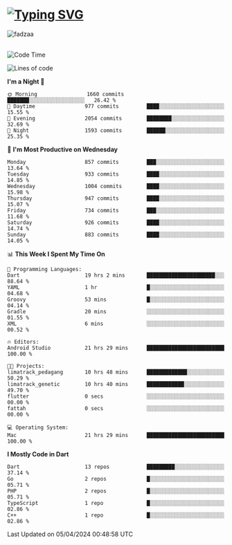 
<h1 align="left"><a href="https://git.io/typing-svg"><img src="https://readme-typing-svg.demolab.com?font=Fira+Code&pause=1000&color=F7F7F7&random=false&width=600&lines=Hi+%F0%9F%91%8B%2C+I'm+Fattah+Anggit+Al+Dzakwan;Junior+Software+Developer+from+SMK+Raden+Umar+Said" alt="Typing SVG" /></a></h1>


<div align="left" display="flex"> 
  <img src="https://komarev.com/ghpvc/?username=fadzaa&label=Profile%20views&color=0e75b6&style=flat" alt="fadzaa" /> 
</div>

<br/>

<!--START_SECTION:waka-->
![Code Time](http://img.shields.io/badge/Code%20Time-375%20hrs%2039%20mins-blue)

![Lines of code](https://img.shields.io/badge/From%20Hello%20World%20I%27ve%20Written-1.4%20million%20lines%20of%20code-blue)

**I'm a Night 🦉** 

```text
🌞 Morning                1660 commits        ███████░░░░░░░░░░░░░░░░░░   26.42 % 
🌆 Daytime                977 commits         ████░░░░░░░░░░░░░░░░░░░░░   15.55 % 
🌃 Evening                2054 commits        ████████░░░░░░░░░░░░░░░░░   32.69 % 
🌙 Night                  1593 commits        ██████░░░░░░░░░░░░░░░░░░░   25.35 % 
```
📅 **I'm Most Productive on Wednesday** 

```text
Monday                   857 commits         ███░░░░░░░░░░░░░░░░░░░░░░   13.64 % 
Tuesday                  933 commits         ████░░░░░░░░░░░░░░░░░░░░░   14.85 % 
Wednesday                1004 commits        ████░░░░░░░░░░░░░░░░░░░░░   15.98 % 
Thursday                 947 commits         ████░░░░░░░░░░░░░░░░░░░░░   15.07 % 
Friday                   734 commits         ███░░░░░░░░░░░░░░░░░░░░░░   11.68 % 
Saturday                 926 commits         ████░░░░░░░░░░░░░░░░░░░░░   14.74 % 
Sunday                   883 commits         ████░░░░░░░░░░░░░░░░░░░░░   14.05 % 
```


📊 **This Week I Spent My Time On** 

```text
💬 Programming Languages: 
Dart                     19 hrs 2 mins       ██████████████████████░░░   88.64 % 
YAML                     1 hr                █░░░░░░░░░░░░░░░░░░░░░░░░   04.68 % 
Groovy                   53 mins             █░░░░░░░░░░░░░░░░░░░░░░░░   04.14 % 
Gradle                   20 mins             ░░░░░░░░░░░░░░░░░░░░░░░░░   01.55 % 
XML                      6 mins              ░░░░░░░░░░░░░░░░░░░░░░░░░   00.52 % 

🔥 Editors: 
Android Studio           21 hrs 29 mins      █████████████████████████   100.00 % 

🐱‍💻 Projects: 
limatrack_pedagang       10 hrs 48 mins      █████████████░░░░░░░░░░░░   50.29 % 
limatrack_genetic        10 hrs 40 mins      ████████████░░░░░░░░░░░░░   49.70 % 
flutter                  0 secs              ░░░░░░░░░░░░░░░░░░░░░░░░░   00.00 % 
fattah                   0 secs              ░░░░░░░░░░░░░░░░░░░░░░░░░   00.00 % 

💻 Operating System: 
Mac                      21 hrs 29 mins      █████████████████████████   100.00 % 
```

**I Mostly Code in Dart** 

```text
Dart                     13 repos            █████████░░░░░░░░░░░░░░░░   37.14 % 
Go                       2 repos             █░░░░░░░░░░░░░░░░░░░░░░░░   05.71 % 
PHP                      2 repos             █░░░░░░░░░░░░░░░░░░░░░░░░   05.71 % 
TypeScript               1 repo              █░░░░░░░░░░░░░░░░░░░░░░░░   02.86 % 
C++                      1 repo              █░░░░░░░░░░░░░░░░░░░░░░░░   02.86 % 
```




 Last Updated on 05/04/2024 00:48:58 UTC
<!--END_SECTION:waka-->
